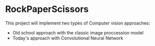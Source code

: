 # RockPaperScissors
This project will implement two types of Computer vision approaches:
- Old school approach with the classic image proccession model
- Today's approach with Convolutional Neural Network
